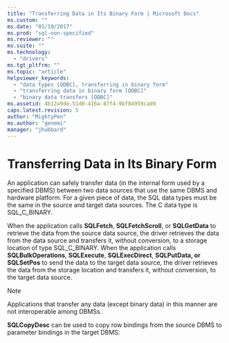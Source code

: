 ```yaml
---
title: "Transferring Data in Its Binary Form | Microsoft Docs"
ms.custom: ""
ms.date: "01/19/2017"
ms.prod: "sql-non-specified"
ms.reviewer: ""
ms.suite: ""
ms.technology: 
  - "drivers"
ms.tgt_pltfrm: ""
ms.topic: "article"
helpviewer_keywords: 
  - "data types [ODBC], transferring in binary form"
  - "transferring data in binary form [ODBC]"
  - "binary data transfers [ODBC]"
ms.assetid: 4b12a9de-51d0-416a-87f4-9bf84959cad9
caps.latest.revision: 5
author: "MightyPen"
ms.author: "genemi"
manager: "jhubbard"
---
```

# Transferring Data in Its Binary Form
An application can safely transfer data (in the internal form used by a specified DBMS) between two data sources that use the same DBMS and hardware platform. For a given piece of data, the SQL data types must be the same in the source and target data sources. The C data type is SQL_C_BINARY.  
  
 When the application calls **SQLFetch**, **SQLFetchScroll**, or **SQLGetData** to retrieve the data from the source data source, the driver retrieves the data from the data source and transfers it, without conversion, to a storage location of type SQL_C_BINARY. When the application calls **SQLBulkOperations**, **SQLExecute**, **SQLExecDirect**, **SQLPutData, or SQLSetPos** to send the data to the target data source, the driver retrieves the data from the storage location and transfers it, without conversion, to the target data source.  
  
> [!NOTE]  
>  Applications that transfer any data (except binary data) in this manner are not interoperable among DBMSs.  
  
 **SQLCopyDesc** can be used to copy row bindings from the source DBMS to parameter bindings in the target DBMS.